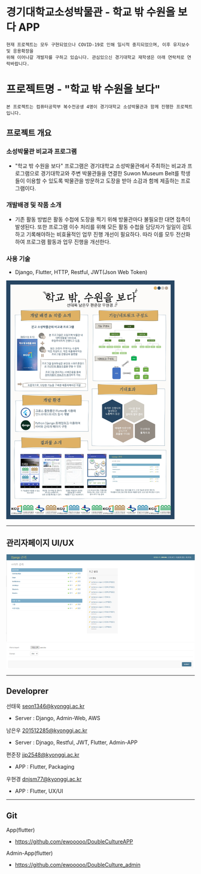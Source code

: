 # 경기대학교소성박물관 - 학교 밖 수원을 보다 APP

    현재 프로젝트는 모두 구현되었으나 COVID-19로 인해 일시적 중지되었으며, 이후 유지보수 및 응용확장을
    위해 이어나갈 개발자를 구하고 있습니다. 관심있으신 경기대학교 재학생은 아래 연락처로 연락바랍니다.


# 프로젝트명 - "학교 밖 수원을 보다"

    본 프로젝트는 컴퓨터공학부 복수전공생 4명이 경기대학교 소성박물관과 함께 진행한 프로젝트입니다.

## 프로젝트 개요
### 소성박물관 비교과 프로그램
 - "학교 밖 수원을 보다" 프로그램은 경기대학교 소성박물관에서 주최하는 비교과 프로그램으로 경기대학교와 주변 박물관들을 연결한 Suwon Museum Belt를 학생들이 이용할 수 있도록 박물관을 방문하고 도장을 받아 소감과 함께 제출하는 프로그램이다. 

### 개발배경 및 작품 소개
- 기존 활동 방법은 활동 수첩에 도장을 찍기 위해 방물관마다 불필요한 대면 접촉이 발생된다. 또한 프로그램 이수 처리를 위해 모든 활동 수첩을 담당자가 일일이 검토하고 기록해야하는 비효율적인 업무 진행 개선이 필요하다. 따라 이를 모두 전산화하여 프로그램 활동과 업무 진행을 개선한다.

### 사용 기술
- Django, Flutter, HTTP, Restful, JWT(Json Web Token)


<img src="README/poster.png" width="450px" ></img>

---
## 관리자페이지 UI/UX
<img src="README/main.png"></img> 
<img src="README/1.png" ></img>

---

## Developrer

선태욱 seon1346@kyonggi.ac.kr

- Server : Django, Admin-Web, AWS 

남은우 201512285@kyonggi.ac.kr

- Server : Djnago, Restful, JWT, Flutter, Admin-APP

편준장 jjp2548@kyonggi.ac.kr

- APP : Flutter, Packaging

우현경 dnjsm77@kyonggi.ac.kr

- APP : Flutter, UX/UI

---

## Git

App(flutter) 

- https://github.com/ewooooo/DoubleCultureAPP

Admin-App(flutter)

- https://github.com/ewooooo/DoubleCulture_admin



